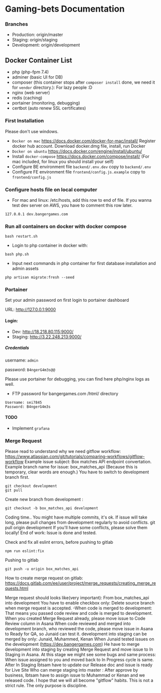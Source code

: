 # Gaming-bets Documentation

### Branches
- Production: origin/master 
- Staging: origin/staging
- Development: origin/development


## Docker Container List
- php (php-fpm 7.4)
- adminer (basic UI for DB)
- composer (this container stops after `composer install` done, we need it for `vendor` directory.): For lazy people :D
- nginx (web server)
- redis (caching)
- portainer (monitoring, debugging)
- certbot (auto renew SSL certificates)


### First Installation
Please don't use windows.
- `Docker on mac` https://docs.docker.com/docker-for-mac/install/ Register docker hub account. Download docker.dmg file, install, run Docker
- `Docker on ubuntu` https://docs.docker.com/engine/install/ubuntu/
- Install `docker-compose` https://docs.docker.com/compose/install/ (For mac included, for linux you should install your self)
- Configure BE environment file `backend/.env.dev` copy to `backend/.env`
- Configure FE environment file `frontend/config.js.example` copy to `frontend/config.js`


### Configure hosts file on local computer
- For mac and linux: /etc/hosts, add this row to end of file. If you wanna test dev server on AWS, you have to comment this row later.
```
127.0.0.1 dev.bangergames.com
```

### Run all containers on docker with docker compose
```
bash restart.sh
```
- Login to php container in docker with:
```
bash php.sh
```
- Input next commands in php container for first database installation and admin assets
```
php artisan migrate:fresh --seed
```

### Portainer
Set your admin password on first login to portainer dashboard

URL: http://127.0.0.1:9000

#### Login:
- Dev: http://18.218.80.115:9000/
- Staging: http://3.22.248.213:9000/

##### Credentials
username: `admin`

password: `B4ngerG4m3s@@`

Please use portainer for debugging, you can find here php/nginx logs as well.

- FTP password for bangergames.com /html/ directory
```text
Username: sei7845
Password: B4ngerG4m3s
```


#### TODO
- Implement `grafana`

### Merge Request

Please read to understand why we need gitflow workflow: https://www.atlassian.com/git/tutorials/comparing-workflows/gitflow-workflow
Example issue subject: Box matches API endpoint convertation.
Example branch name for issue: box_matches_api (Because this is temporary, clear words are enough.)
You have to switch to development branch first.
```shell
git checkout development
git pull
```

Create new branch from development :
```shell
git checkout -b box_matches_api development
```
Coding time.. You might have multiple commits, it's ok. If issue will take long, please pull changes from development regularly to avoid conflicts.
git pull origin development
If you'll have some conflicts, please solve them locally!
End of work: Issue is done and tested.

Check and fix all eslint errors, before pushing to gitlab
```shell
npm run eslint:fix
```
Pushing to gitlab
```shell
git push -u origin box_matches_api
```
How to create merge request on gitlab: https://docs.gitlab.com/ee/user/project/merge_requests/creating_merge_requests.html


Merge request should looks like(very important): From box_matches_api into development
You have to enable checkbox only: Delete source branch when merge request is accepted.  -When code is merged to development: That means you passed code review and code is merged to development.
When you created Merge Request already, please move issue to Code Review column in Asana
When code reviewed and merged into development branch, who reviewed the code,  please move issue in Asana to Ready for QA, so Junaid can test it.
development into staging  can be merged by only: Junaid, Muhammed, Kenan
When Junaid tested issues on the development (https://dev.bangergames.com) He have to merge development into staging by creating Merge Request and move issue to In Staging in Asana.
At this stage we might see some bugs and same process: When issue assigned to you and moved back to In Progress cycle is same.
After In Staging Ibtsam have to update our Release doc and issue is ready for Live Site
Who can merge staging into master : After approve by business, Ibtsam have to assign issue to Muhammad or Kenan and we released code.
I hope that we will all become "gitflow" habits. This is not a strict rule. The only purpose is discipline.
